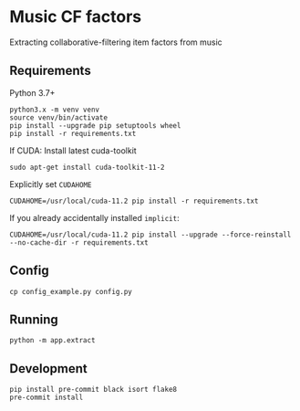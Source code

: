 # Music CF factors

Extracting collaborative-filtering item factors from music

## Requirements

Python 3.7+

```shell
python3.x -m venv venv
source venv/bin/activate
pip install --upgrade pip setuptools wheel
pip install -r requirements.txt
```

If CUDA:
Install latest cuda-toolkit

```shell
sudo apt-get install cuda-toolkit-11-2

```

Explicitly set `CUDAHOME`

```shell
CUDAHOME=/usr/local/cuda-11.2 pip install -r requirements.txt
```

If you already accidentally installed `implicit`:

```shell
CUDAHOME=/usr/local/cuda-11.2 pip install --upgrade --force-reinstall --no-cache-dir -r requirements.txt
```

## Config

```shell
cp config_example.py config.py
```

## Running

```shell
python -m app.extract
```

## Development

```shell
pip install pre-commit black isort flake8
pre-commit install
```
